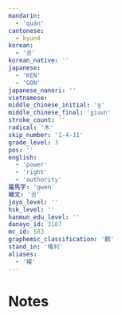 ```yaml
---
mandarin:
  - 'quán'
cantonese:
  - kyun4
korean:
  - '권'
korean_native: ''
japanese:
  - 'KEN'
  - 'GON'
japanese_nanori: ''
vietnamese:
middle_chinese_initial: 'g'
middle_chinese_final: 'ɣiuᴇn'
stroke_count: ''
radical: '木'
skip_number: '1-4-11'
grade_level: 3
pos: ''
english:
  - 'power'
  - 'right'
  - 'authority'
羅馬字: 'gwen'
韓文: '권'
joyo_level: ''
hsk_level: ''
hanmun_edu_level: ''
danayo_id: 3167
mc_id: 583
graphemic_classification: '鸛'
stand_in: '権利'
aliases:
  - '權'
---
```


# Notes
